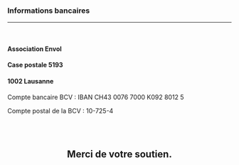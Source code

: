 ### Informations bancaires
<hr>

<br/>

#### Association Envol

#### Case postale 5193

#### 1002 Lausanne

Compte bancaire BCV : IBAN CH43 0076 7000 K092 8012 5

Compte postal de la BCV : 10-725-4

<br />
<br />

<div align="center" class="text-brand-dark-blue font-semibold">
  
  ## Merci de votre soutien.

</div>
